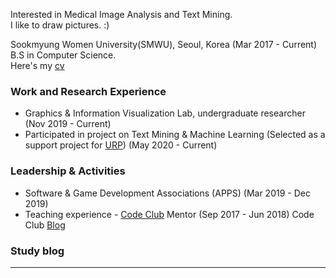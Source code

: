 


Interested in Medical Image Analysis and Text Mining.  
I like to draw pictures. :)

Sookmyung Women University(SMWU), Seoul, Korea (Mar 2017 - Current)
B.S in Computer Science.  
Here's my [cv](/assets/cv.pdf)


### Work and Research Experience
- Graphics & Information Visualization Lab, undergraduate researcher (Nov 2019 - Current)
- Participated in project on Text Mining & Machine Learning         (Selected as a support project for [URP](https://www.kofac.re.kr/web/contents/openBusiness1-1.do?schM=view&id=17802)) (May 2020 - Current)

### Leadership & Activities
- Software & Game Development Associations (APPS) (Mar 2019 - Dec 2019)
- Teaching experience - [Code Club](https://codeclubkorea.org/) Mentor (Sep 2017 - Jun 2018) 
Code Club [Blog](https://blog.naver.com/spqjf12345)


### Study blog
---
